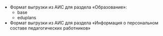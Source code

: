 - Формат выгрузки из АИС для раздела «Образование»:
  - base
  - eduplans
- Формат выгрузки из АИС для раздела «Информация о персональном составе педагогических работников»
